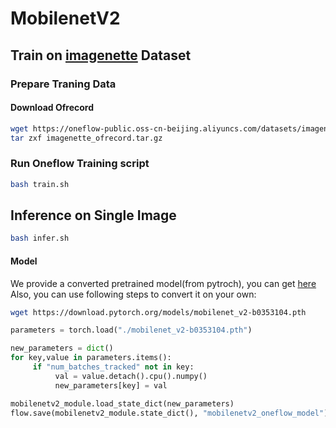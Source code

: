 # MobilenetV2

## Train on [imagenette](https://github.com/fastai/imagenette) Dataset

### Prepare Traning Data

#### Download Ofrecord

```bash
wget https://oneflow-public.oss-cn-beijing.aliyuncs.com/datasets/imagenette_ofrecord.tar.gz
tar zxf imagenette_ofrecord.tar.gz
```

### Run Oneflow Training script

```bash
bash train.sh
```


## Inference on Single Image

```bash
bash infer.sh
```

#### Model
We provide a converted pretrained model(from pytroch), you can get [here](https://oneflow-public.oss-cn-beijing.aliyuncs.com/model_zoo/cv/classification/mobilenetv2/mobilenetv2_oneflow_model.zip)
Also, you can use following steps to convert it on your own:

```sh
wget https://download.pytorch.org/models/mobilenet_v2-b0353104.pth
```

```python
parameters = torch.load("./mobilenet_v2-b0353104.pth")

new_parameters = dict()
for key,value in parameters.items():
     if "num_batches_tracked" not in key:
          val = value.detach().cpu().numpy()
          new_parameters[key] = val

mobilenetv2_module.load_state_dict(new_parameters)
flow.save(mobilenetv2_module.state_dict(), "mobilenetv2_oneflow_model")
```